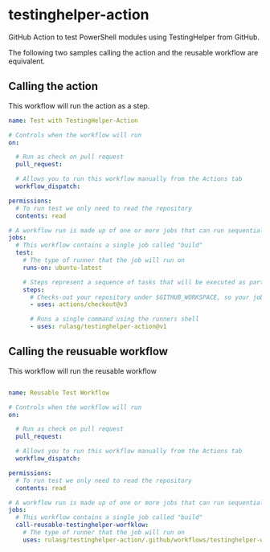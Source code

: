 # testinghelper-action

GitHub Action to test PowerShell modules using TestingHelper from GitHub.

The following two samples calling the action and the reusable workflow are equivalent.


## Calling the action

This workflow will run the action as a step.


```yaml
name: Test with TestingHelper-Action

# Controls when the workflow will run
on:

  # Run as check on pull request
  pull_request:

  # Allows you to run this workflow manually from the Actions tab
  workflow_dispatch:

permissions:
  # To run test we only need to read the repository
  contents: read

# A workflow run is made up of one or more jobs that can run sequentially or in parallel
jobs:
  # This workflow contains a single job called "build"
  test:
    # The type of runner that the job will run on
    runs-on: ubuntu-latest

    # Steps represent a sequence of tasks that will be executed as part of the job
    steps:
      # Checks-out your repository under $GITHUB_WORKSPACE, so your job can access it
      - uses: actions/checkout@v3

      # Runs a single command using the runners shell
      - uses: rulasg/testinghelper-action@v1
```

## Calling the reusuable workflow

This workflow will run the reusable workflow

```yaml

name: Reusable Test Workflow

# Controls when the workflow will run
on:

  # Run as check on pull request
  pull_request:

  # Allows you to run this workflow manually from the Actions tab
  workflow_dispatch:

permissions:
  # To run test we only need to read the repository
  contents: read

# A workflow run is made up of one or more jobs that can run sequentially or in parallel
jobs:
  # This workflow contains a single job called "build"
  call-reusable-testinghelper-worfklow:
    # The type of runner that the job will run on
    uses: rulasg/testinghelper-action/.github/workflows/testinghelper-workflow.yaml@v1
```
